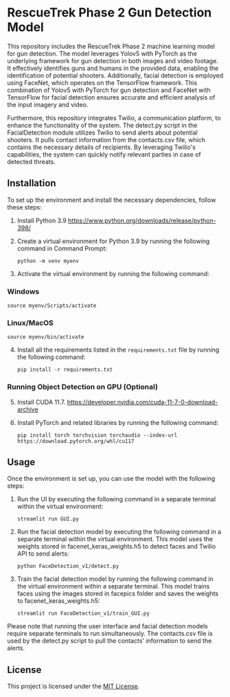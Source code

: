 # RescueTrek Phase 2 Gun Detection Model

This repository includes the RescueTrek Phase 2 machine learning model for gun detection. The model leverages Yolov5 with PyTorch as the underlying framework for gun detection in both images and video footage. It effectively identifies guns and humans in the provided data, enabling the identification of potential shooters. Additionally, facial detection is employed using FaceNet, which operates on the TensorFlow framework. This combination of Yolov5 with PyTorch for gun detection and FaceNet with TensorFlow for facial detection ensures accurate and efficient analysis of the input imagery and video.

Furthermore, this repository integrates Twilio, a communication platform, to enhance the functionality of the system. The detect.py script in the FacialDetection module utilizes Twilio to send alerts about potential shooters. It pulls contact information from the contacts.csv file, which contains the necessary details of recipients. By leveraging Twilio's capabilities, the system can quickly notify relevant parties in case of detected threats.

## Installation

To set up the environment and install the necessary dependencies, follow these steps:

1. Install Python 3.9 https://www.python.org/downloads/release/python-398/
2. Create a virtual environment for Python 3.9 by running the following command in Command Prompt:

    ```
    python -m venv myenv
    ```

3. Activate the virtual environment by running the following command:
### Windows

    source myenv/Scripts/activate

### Linux/MacOS

    source myenv/bin/activate

4. Install all the requirements listed in the `requirements.txt` file by running the following command:

    ```
    pip install -r requirements.txt
    ```

### Running Object Detection on GPU (Optional)

5. Install CUDA 11.7. https://developer.nvidia.com/cuda-11-7-0-download-archive

6. Install PyTorch and related libraries by running the following command:

    ```
    pip install torch torchvision torchaudio --index-url https://download.pytorch.org/whl/cu117
    ```

## Usage

Once the environment is set up, you can use the model with the following steps:

1. Run the UI by executing the following command in a separate terminal within the virtual environment:

    ```
    streamlit run GUI.py
    ```

2. Run the facial detection model by executing the following command in a separate terminal within the virtual environment. This model uses the weights stored in facenet_keras_weights.h5 to detect faces and Twilio API to send alerts:

    ```
    python FaceDetection_v1/detect.py
    ```

3. Train the facial detection model by running the following command in the virtual environment within a separate terminal. This model trains faces using the images stored in facepics folder and saves the weights to facenet_keras_weights.h5:

    ```
    streamlit run FaceDetection_v1/train_GUI.py
    ```

Please note that running the user interface and facial detection models require separate terminals to run simultaneously. The contacts.csv file is used by the detect.py script to pull the contacts' information to send the alerts.

## License

This project is licensed under the [MIT License](LICENSE).